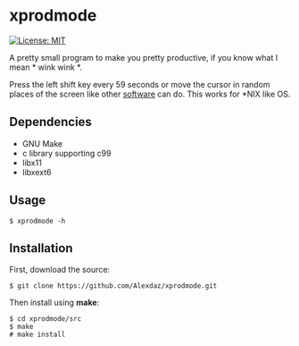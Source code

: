 # xprodmode

[![License: MIT](https://img.shields.io/badge/License-MIT-orange.svg)](https://opensource.org/licenses/MIT/)

A pretty small program to make you pretty productive, if you know what I mean * wink  wink *.

Press the left shift key every 59 seconds or move the cursor in random places of the screen like other [software](https://www.zhornsoftware.co.uk/caffeine/) can do. This works for *NIX like OS.

## Dependencies

 - GNU Make
 - c library supporting c99
 - libx11
 - libxext6
 
## Usage
```
$ xprodmode -h
```
## Installation
First, download the source: 
```
$ git clone https://github.com/Alexdaz/xprodmode.git
```
Then install using **make**:
```
$ cd xprodmode/src
$ make
# make install
```